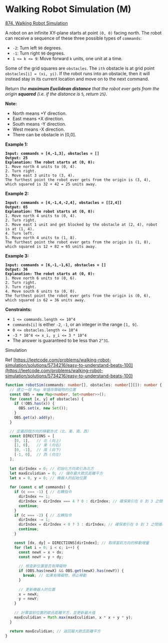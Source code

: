 # Walking Robot Simulation (M)

[874. Walking Robot Simulation](https://leetcode.com/problems/walking-robot-simulation/)



A robot on an infinite XY-plane starts at point `(0, 0)` facing north. The robot can receive a sequence of these three possible types of `commands`:

* `-2`: Turn left `90` degrees.
* `-1`: Turn right `90` degrees.
* `1 <= k <= 9`: Move forward `k` units, one unit at a time.

Some of the grid squares are `obstacles`. The `ith` obstacle is at grid point `obstacles[i] = (xi, yi)`. If the robot runs into an obstacle, then it will instead stay in its current location and move on to the next command.

Return _the **maximum Euclidean distance** that the robot ever gets from the origin **squared** (i.e. if the distance is_ `5`_, return_ `25`_)_.

**Note:**

* North means +Y direction.
* East means +X direction.
* South means -Y direction.
* West means -X direction.
* There can be obstacle in \[0,0].

&#x20;

**Example 1:**

<pre><code><strong>Input: commands = [4,-1,3], obstacles = []
</strong><strong>Output: 25
</strong><strong>Explanation: The robot starts at (0, 0):
</strong>1. Move north 4 units to (0, 4).
2. Turn right.
3. Move east 3 units to (3, 4).
The furthest point the robot ever gets from the origin is (3, 4), which squared is 32 + 42 = 25 units away.
</code></pre>

**Example 2:**

<pre><code><strong>Input: commands = [4,-1,4,-2,4], obstacles = [[2,4]]
</strong><strong>Output: 65
</strong><strong>Explanation: The robot starts at (0, 0):
</strong>1. Move north 4 units to (0, 4).
2. Turn right.
3. Move east 1 unit and get blocked by the obstacle at (2, 4), robot is at (1, 4).
4. Turn left.
5. Move north 4 units to (1, 8).
The furthest point the robot ever gets from the origin is (1, 8), which squared is 12 + 82 = 65 units away.
</code></pre>

**Example 3:**

<pre><code><strong>Input: commands = [6,-1,-1,6], obstacles = []
</strong><strong>Output: 36
</strong><strong>Explanation: The robot starts at (0, 0):
</strong>1. Move north 6 units to (0, 6).
2. Turn right.
3. Turn right.
4. Move south 6 units to (0, 0).
The furthest point the robot ever gets from the origin is (0, 6), which squared is 62 = 36 units away.
</code></pre>

&#x20;

**Constraints:**

* `1 <= commands.length <= 10^4`
* `commands[i]` is either `-2`, `-1`, or an integer in the range `[1, 9]`.
* `0 <= obstacles.length <= 10^4`
* `-3 * 10^4 <= x_i, y_i <= 3 * 10^4`
* The answer is guaranteed to be less than `2^31`.



Simulation

Ref [https://leetcode.com/problems/walking-robot-simulation/solutions/5734216/easy-to-understand-beats-100](https://leetcode.com/problems/walking-robot-simulation/solutions/5734216/easy-to-understand-beats-100)

```typescript
function robotSim(commands: number[], obstacles: number[][]): number {
  // 建立一個 Map 來儲存障礙物的位置
  const OBS = new Map<number, Set<number>>();
  for (const [x, y] of obstacles) {
    if (!OBS.has(x)) {
      OBS.set(x, new Set());
    }
    OBS.get(x).add(y);
  }

  // 定義四個方向的移動方式（北、東、南、西）
  const DIRECTIONS = [
    [0, 1],   // 北 (向上)
    [1, 0],   // 東 (向右)
    [0, -1],  // 南 (向下)
    [-1, 0],  // 西 (向左)
  ];
  
  let dirIndex = 0; // 初始化方向索引為北方
  let maxEculidian = 0; // 儲存最大歐氏距離平方
  let x = 0, y = 0; // 機器人的起始位置
  
  for (const c of commands) {
    if (c === -1) { // 右轉指令
      dirIndex += 1;
      dirIndex = dirIndex === 4 ? 0 : dirIndex; // 確保索引在 0 到 3 之間循環
      continue;
    }
    if (c === -2) { // 左轉指令
      dirIndex -= 1;
      dirIndex = dirIndex < 0 ? 3 : dirIndex; // 確保索引在 0 到 3 之間循環
      continue;
    }

    const [dx, dy] = DIRECTIONS[dirIndex]; // 取得當前方向的移動增量
    for (let i = 0; i < c; i++) {
      const newX = x + dx;
      const newY = y + dy;
      
      // 檢查新位置是否有障礙物
      if (OBS.has(newX) && OBS.get(newX).has(newY)) {
        break; // 如果有障礙物，停止移動
      }
      
      // 更新機器人的位置
      x = newX;
      y = newY;
    }
    
    // 計算當前位置的歐氏距離平方，並更新最大值
    maxEculidian = Math.max(maxEculidian, x * x + y * y);
  }

  return maxEculidian; // 返回最大歐氏距離平方
}
```
